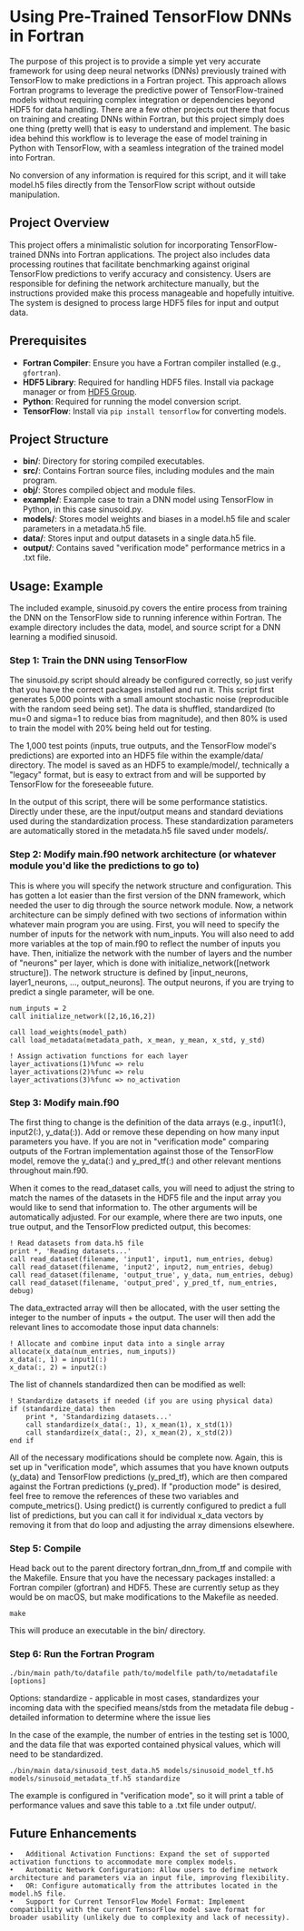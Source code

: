 # Using Pre-Trained TensorFlow DNNs in Fortran

The purpose of this project is to provide a simple yet very accurate framework for using deep neural networks (DNNs) previously trained with TensorFlow to make predictions in a Fortran project. This approach allows Fortran programs to leverage the predictive power of TensorFlow-trained models without requiring complex integration or dependencies beyond HDF5 for data handling. There are a few other projects out there that focus on training and creating DNNs within Fortran, but this project simply does one thing (pretty well) that is easy to understand and implement. The basic idea behind this workflow is to leverage the ease of model training in Python with TensorFlow, with a seamless integration of the trained model into Fortran.

No conversion of any information is required for this script, and it will take model.h5 files directly from the TensorFlow script without outside manipulation.

## Project Overview

This project offers a minimalistic solution for incorporating TensorFlow-trained DNNs into Fortran applications. The project also includes data processing routines that facilitate benchmarking against original TensorFlow predictions to verify accuracy and consistency. Users are responsible for defining the network architecture manually, but the instructions provided make this process manageable and hopefully intuitive. The system is designed to process large HDF5 files for input and output data.

## Prerequisites

- **Fortran Compiler**: Ensure you have a Fortran compiler installed (e.g., `gfortran`).
- **HDF5 Library**: Required for handling HDF5 files. Install via package manager or from [HDF5 Group](https://www.hdfgroup.org/downloads/hdf5/).
- **Python**: Required for running the model conversion script.
- **TensorFlow**: Install via `pip install tensorflow` for converting models.

## Project Structure

- **bin/**: Directory for storing compiled executables.
- **src/**: Contains Fortran source files, including modules and the main program.
- **obj/**: Stores compiled object and module files.
- **example/**: Example case to train a DNN model using TensorFlow in Python, in this case sinusoid.py.
- **models/**: Stores model weights and biases in a model.h5 file and scaler parameters in a metadata.h5 file.
- **data/**: Stores input and output datasets in a single data.h5 file.
- **output/**: Contains saved "verification mode" performance metrics in a .txt file.

## Usage: Example

The included example, sinusoid.py covers the entire process from training the DNN on the TensorFlow side to running inference within Fortran. The example directory includes the data, model, and source script for a DNN learning a modified sinusoid.

### Step 1: Train the DNN using TensorFlow

The sinusoid.py script should already be configured correctly, so just verify that you have the correct packages installed and run it. This script first generates 5,000 points with a small amount stochastic noise (reproducible with the random seed being set). The data is shuffled, standardized (to mu=0 and sigma=1 to reduce bias from magnitude), and then 80% is used to train the model with 20% being held out for testing. 

The 1,000 test points (inputs, true outputs, and the TensorFlow model's predictions) are exported into an HDF5 file within the example/data/ directory. The model is saved as an HDF5 to example/model/, technically a "legacy" format, but is easy to extract from and will be supported by TensorFlow for the foreseeable future.

In the output of this script, there will be some performance statistics. Directly under these, are the input/output means and standard deviations used during the standardization process. These standardization parameters are automatically stored in the metadata.h5 file saved under models/.

### Step 2: Modify main.f90 network architecture (or whatever module you'd like the predictions to go to)

This is where you will specify the network structure and configuration. This has gotten a lot easier than the first version of the DNN framework, which needed the user to dig through the source network module. Now, a network architecture can be simply defined with two sections of information within whatever main program you are using. First, you will need to specify the number of inputs for the network with num_inputs. You will also need to add more variables at the top of main.f90 to reflect the number of inputs you have. Then, initialize the network with the number of layers and the number of "neurons" per layer, which is done with initialize_network([network structure]). The network structure is defined by [input_neurons, layer1_neurons, ..., output_neurons]. The output neurons, if you are trying to predict a single parameter, will be one.

    num_inputs = 2
    call initialize_network([2,16,16,2])
    
    call load_weights(model_path)
    call load_metadata(metadata_path, x_mean, y_mean, x_std, y_std)

    ! Assign activation functions for each layer
    layer_activations(1)%func => relu
    layer_activations(2)%func => relu
    layer_activations(3)%func => no_activation

### Step 3: Modify main.f90

The first thing to change is the definition of the data arrays (e.g., input1(:), input2(:), y_data(:)). Add or remove these depending on how many input parameters you have. If you are not in "verification mode" comparing outputs of the Fortran implementation against those of the TensorFlow model, remove the y_data(:) and y_pred_tf(:) and other relevant mentions throughout main.f90.

When it comes to the read_dataset calls, you will need to adjust the string to match the names of the datasets in the HDF5 file and the input array you would like to send that information to. The other arguments will be automatically adjusted. For our example, where there are two inputs, one true output, and the TensorFlow predicted output, this becomes:

    ! Read datasets from data.h5 file
    print *, 'Reading datasets...'
    call read_dataset(filename, 'input1', input1, num_entries, debug)
    call read_dataset(filename, 'input2', input2, num_entries, debug)
    call read_dataset(filename, 'output_true', y_data, num_entries, debug)
    call read_dataset(filename, 'output_pred', y_pred_tf, num_entries, debug)

The data_extracted array will then be allocated, with the user setting the integer to the number of inputs + the output. The user will then add the relevant lines to accomodate those input data channels:

    ! Allocate and combine input data into a single array
    allocate(x_data(num_entries, num_inputs))
    x_data(:, 1) = input1(:)
    x_data(:, 2) = input2(:)

The list of channels standardized then can be modified as well:

    ! Standardize datasets if needed (if you are using physical data)
    if (standardize_data) then
        print *, 'Standardizing datasets...'
        call standardize(x_data(:, 1), x_mean(1), x_std(1))
        call standardize(x_data(:, 2), x_mean(2), x_std(2))
    end if

All of the necessary modifications should be complete now. Again, this is set up in "verification mode", which assumes that you have known outputs (y_data) and TensorFlow predictions (y_pred_tf), which are then compared against the Fortran predictions (y_pred). If "production mode" is desired, feel free to remove the references of these two variables and compute_metrics(). Using predict() is currently configured to predict a full list of predictions, but you can call it for individual x_data vectors by removing it from that do loop and adjusting the array dimensions elsewhere.

### Step 5: Compile

Head back out to the parent directory fortran_dnn_from_tf and compile with the Makefile. Ensure that you have the necessary packages installed: a Fortran compiler (gfortran) and HDF5. These are currently setup as they would be on macOS, but make modifications to the Makefile as needed.

    make

This will produce an executable in the bin/ directory.

### Step 6: Run the Fortran Program

    ./bin/main path/to/datafile path/to/modelfile path/to/metadatafile [options]

Options:
standardize - applicable in most cases, standardizes your incoming data with the specified means/stds from the metadata file
debug - detailed information to determine where the issue lies

In the case of the example, the number of entries in the testing set is 1000, and the data file that was exported contained physical values, which will need to be standardized.

    ./bin/main data/sinusoid_test_data.h5 models/sinusoid_model_tf.h5 models/sinusoid_metadata_tf.h5 standardize

The example is configured in "verification mode", so it will print a table of performance values and save this table to a .txt file under output/.

## Future Enhancements

	•	Additional Activation Functions: Expand the set of supported activation functions to accommodate more complex models.
	•	Automatic Network Configuration: Allow users to define network architecture and parameters via an input file, improving flexibility.
    •	OR: Configure automatically from the attributes located in the model.h5 file.
	•	Support for Current TensorFlow Model Format: Implement compatibility with the current TensorFlow model save format for broader usability (unlikely due to complexity and lack of necessity).
